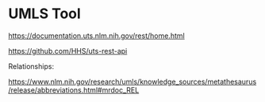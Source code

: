 UMLS Tool
=========

https://documentation.uts.nlm.nih.gov/rest/home.html

https://github.com/HHS/uts-rest-api

Relationships: 

https://www.nlm.nih.gov/research/umls/knowledge_sources/metathesaurus/release/abbreviations.html#mrdoc_REL



